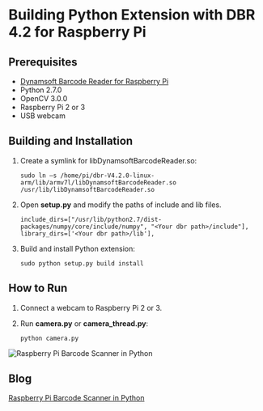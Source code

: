 # Building Python Extension with DBR 4.2 for Raspberry Pi

## Prerequisites
* [Dynamsoft Barcode Reader for Raspberry Pi][0]
* Python 2.7.0
* OpenCV 3.0.0
* Raspberry Pi 2 or 3
* USB webcam

## Building and Installation
1. Create a symlink for libDynamsoftBarcodeReader.so:
    
    ```
    sudo ln –s /home/pi/dbr-V4.2.0-linux-arm/lib/armv7l/libDynamsoftBarcodeReader.so /usr/lib/libDynamsoftBarcodeReader.so
    ```
2. Open **setup.py** and modify the paths of include and lib files.
    
    ```
    include_dirs=["/usr/lib/python2.7/dist-packages/numpy/core/include/numpy", "<Your dbr path>/include"],
    library_dirs=['<Your dbr path>/lib'],
    ```
3. Build and install Python extension:
    
    ```
    sudo python setup.py build install
    ```

## How to Run
1. Connect a webcam to Raspberry Pi 2 or 3.
2. Run **camera.py** or **camera_thread.py**: 

    ```
    python camera.py
    ```

![Raspberry Pi Barcode Scanner in Python](http://www.codepool.biz/wp-content/uploads/2016/11/rpi-python-webcam-small.png)

## Blog
[Raspberry Pi Barcode Scanner in Python][1]

[0]:http://www.dynamsoft.com/Downloads/Dynamic-Barcode-Reader-for-Raspberry-Pi-Download.aspx 
[1]:http://www.codepool.biz/raspberry-pi-barcode-scanner-python.html
